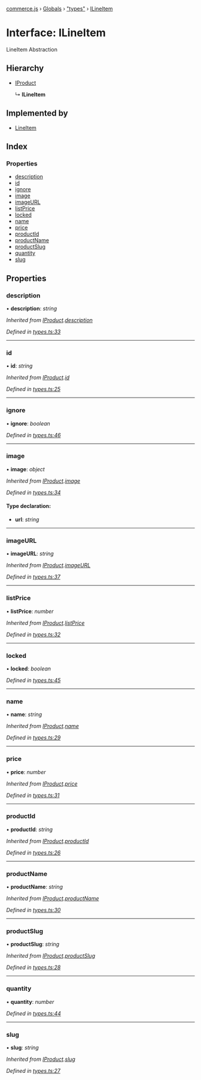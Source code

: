 [commerce.js](../README.md) › [Globals](../globals.md) › ["types"](../modules/_types_.md) › [ILineItem](_types_.ilineitem.md)

# Interface: ILineItem

LineItem Abstraction

## Hierarchy

* [IProduct](_types_.iproduct.md)

  ↳ **ILineItem**

## Implemented by

* [LineItem](../classes/_lineitem_.lineitem.md)

## Index

### Properties

* [description](_types_.ilineitem.md#description)
* [id](_types_.ilineitem.md#id)
* [ignore](_types_.ilineitem.md#ignore)
* [image](_types_.ilineitem.md#image)
* [imageURL](_types_.ilineitem.md#imageurl)
* [listPrice](_types_.ilineitem.md#listprice)
* [locked](_types_.ilineitem.md#locked)
* [name](_types_.ilineitem.md#name)
* [price](_types_.ilineitem.md#price)
* [productId](_types_.ilineitem.md#productid)
* [productName](_types_.ilineitem.md#productname)
* [productSlug](_types_.ilineitem.md#productslug)
* [quantity](_types_.ilineitem.md#quantity)
* [slug](_types_.ilineitem.md#slug)

## Properties

###  description

• **description**: *string*

*Inherited from [IProduct](_types_.iproduct.md).[description](_types_.iproduct.md#description)*

*Defined in [types.ts:33](https://github.com/shopjs/commerce.js/blob/98f86b0/src/types.ts#L33)*

___

###  id

• **id**: *string*

*Inherited from [IProduct](_types_.iproduct.md).[id](_types_.iproduct.md#id)*

*Defined in [types.ts:25](https://github.com/shopjs/commerce.js/blob/98f86b0/src/types.ts#L25)*

___

###  ignore

• **ignore**: *boolean*

*Defined in [types.ts:46](https://github.com/shopjs/commerce.js/blob/98f86b0/src/types.ts#L46)*

___

###  image

• **image**: *object*

*Inherited from [IProduct](_types_.iproduct.md).[image](_types_.iproduct.md#image)*

*Defined in [types.ts:34](https://github.com/shopjs/commerce.js/blob/98f86b0/src/types.ts#L34)*

#### Type declaration:

* **url**: *string*

___

###  imageURL

• **imageURL**: *string*

*Inherited from [IProduct](_types_.iproduct.md).[imageURL](_types_.iproduct.md#imageurl)*

*Defined in [types.ts:37](https://github.com/shopjs/commerce.js/blob/98f86b0/src/types.ts#L37)*

___

###  listPrice

• **listPrice**: *number*

*Inherited from [IProduct](_types_.iproduct.md).[listPrice](_types_.iproduct.md#listprice)*

*Defined in [types.ts:32](https://github.com/shopjs/commerce.js/blob/98f86b0/src/types.ts#L32)*

___

###  locked

• **locked**: *boolean*

*Defined in [types.ts:45](https://github.com/shopjs/commerce.js/blob/98f86b0/src/types.ts#L45)*

___

###  name

• **name**: *string*

*Inherited from [IProduct](_types_.iproduct.md).[name](_types_.iproduct.md#name)*

*Defined in [types.ts:29](https://github.com/shopjs/commerce.js/blob/98f86b0/src/types.ts#L29)*

___

###  price

• **price**: *number*

*Inherited from [IProduct](_types_.iproduct.md).[price](_types_.iproduct.md#price)*

*Defined in [types.ts:31](https://github.com/shopjs/commerce.js/blob/98f86b0/src/types.ts#L31)*

___

###  productId

• **productId**: *string*

*Inherited from [IProduct](_types_.iproduct.md).[productId](_types_.iproduct.md#productid)*

*Defined in [types.ts:26](https://github.com/shopjs/commerce.js/blob/98f86b0/src/types.ts#L26)*

___

###  productName

• **productName**: *string*

*Inherited from [IProduct](_types_.iproduct.md).[productName](_types_.iproduct.md#productname)*

*Defined in [types.ts:30](https://github.com/shopjs/commerce.js/blob/98f86b0/src/types.ts#L30)*

___

###  productSlug

• **productSlug**: *string*

*Inherited from [IProduct](_types_.iproduct.md).[productSlug](_types_.iproduct.md#productslug)*

*Defined in [types.ts:28](https://github.com/shopjs/commerce.js/blob/98f86b0/src/types.ts#L28)*

___

###  quantity

• **quantity**: *number*

*Defined in [types.ts:44](https://github.com/shopjs/commerce.js/blob/98f86b0/src/types.ts#L44)*

___

###  slug

• **slug**: *string*

*Inherited from [IProduct](_types_.iproduct.md).[slug](_types_.iproduct.md#slug)*

*Defined in [types.ts:27](https://github.com/shopjs/commerce.js/blob/98f86b0/src/types.ts#L27)*
